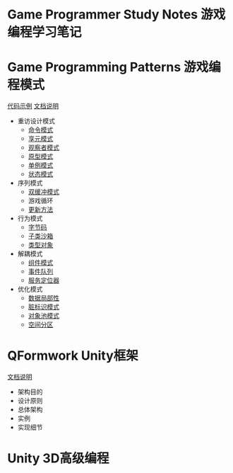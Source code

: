# Game Programmer Study Notes 游戏编程学习笔记 

# Game Programming Patterns 游戏编程模式

[代码示例](./GameProgrammingPatterns)	[文档说明](./GameProgrammingPatterns/README_GameProgrammingPatterns.md) 

- 重访设计模式
  - [命令模式](./GameProgrammingPatterns/Command.md)
  - [享元模式](./GameProgrammingPatterns/Flyweight.md)
  - [观察者模式](./GameProgrammingPatterns/Observer.md)
  - [原型模式](./GameProgrammingPatterns/Prototype.md)
  - [单例模式](./GameProgrammingPatterns/Singleton.md)
  - [状态模式](./GameProgrammingPatterns/State.md)
- 序列模式
  - [双缓冲模式](./GameProgrammingPatterns/DoubleBuffer.md)
  - 游戏循环
  - [更新方法](./GameProgrammingPatterns/UpdateMethod.md)
- 行为模式
  - [字节码](./GameProgrammingPatterns/)
  - [子类沙箱](./GameProgrammingPatterns/)
  - [类型对象](./GameProgrammingPatterns/)
- 解耦模式
  - [组件模式](./GameProgrammingPatterns/)
  - [事件队列](./GameProgrammingPatterns/)
  - [服务定位器](./GameProgrammingPatterns/)
- 优化模式
  - [数据局部性](./GameProgrammingPatterns/)
  - [脏标识模式](./GameProgrammingPatterns/)
  - [对象池模式](./GameProgrammingPatterns/)
  - [空间分区](./GameProgrammingPatterns/)

# QFormwork Unity框架

[文档说明](./QFormwork/README.md)

- 架构目的
- 设计原则
- 总体架构
- 实例
- 实现细节

# Unity 3D高级编程


